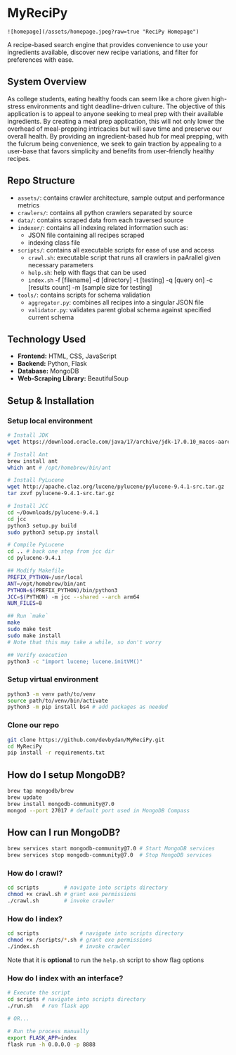 # MyReciPy

```
![homepage](/assets/homepage.jpeg?raw=true "ReciPy Homepage")
```

A recipe-based search engine that provides convenience to use your ingredients available, discover new recipe variations, and filter for preferences with ease.

## System Overview
As college students, eating healthy foods can seem like a chore given high-stress environments and tight deadline-driven culture. The objective of this application is to appeal to anyone seeking to meal prep with their available ingredients. By creating a meal prep application, this will not only lower the overhead of meal-prepping intricacies but will save time and preserve our overall health. By providing an ingredient-based hub for meal prepping, with the fulcrum being convenience, we seek to gain traction by appealing to a user-base that favors simplicity and benefits from user-friendly healthy recipes.

## Repo Structure
- `assets/`: contains crawler architecture, sample output and performance metrics
- `crawlers/`: contains all python crawlers separated by source
- `data/`: contains scraped data from each traversed source
- `indexer/`: contains all indexing related information such as:
    - JSON file containing all recipes scraped
    - indexing class file
- `scripts/`: contains all executable scripts for ease of use and access
    - `crawl.sh`: executable script that runs all crawlers in paArallel given necessary parameters
    - `help.sh`: help with flags that can be used
    - `index.sh` -f [filename] -d [directory] -t [testing] -q [query on] -c [results count] -m [sample size for testing]
- `tools/`: contains scripts for schema validation
    - `aggregator.py`: combines all recipes into a singular JSON file
    - `validator.py`: validates parent global schema against specified current schema

## Technology Used
- **Frontend:** HTML, CSS, JavaScript
- **Backend:** Python, Flask
- **Database:** MongoDB
- **Web-Scraping Library:** BeautifulSoup

## Setup & Installation

### Setup local environment
```bash
# Install JDK
wget https://download.oracle.com/java/17/archive/jdk-17.0.10_macos-aarch64_bin.dmg

# Install Ant
brew install ant
which ant # /opt/homebrew/bin/ant

# Install PyLucene
wget http://apache.claz.org/lucene/pylucene/pylucene-9.4.1-src.tar.gz
tar zxvf pylucene-9.4.1-src.tar.gz

# Install JCC
cd ~/Downloads/pylucene-9.4.1
cd jcc
python3 setup.py build
sudo python3 setup.py install

# Compile PyLucene
cd .. # back one step from jcc dir
cd pylucene-9.4.1

## Modify Makefile
PREFIX_PYTHON=/usr/local
ANT=/opt/homebrew/bin/ant
PYTHON=$(PREFIX_PYTHON)/bin/python3
JCC=$(PYTHON) -m jcc --shared --arch arm64
NUM_FILES=8

## Run `make`
make
sudo make test
sudo make install
# Note that this may take a while, so don't worry

## Verify execution
python3 -c "import lucene; lucene.initVM()"
```

### Setup virtual environment
```bash
python3 -m venv path/to/venv
source path/to/venv/bin/activate
python3 -m pip install bs4 # add packages as needed
```

### Clone our repo
```bash
git clone https://github.com/devbydan/MyReciPy.git
cd MyReciPy
pip install -r requirements.txt
```

## How do I setup MongoDB?
```bash
brew tap mongodb/brew
brew update
brew install mongodb-community@7.0
mongod --port 27017 # default port used in MongoDB Compass
```

## How can I run MongoDB?
```bash
brew services start mongodb-community@7.0 # Start MongoDB services
brew services stop mongodb-community@7.0  # Stop MongoDB services
```

### How do I crawl?
```bash
cd scripts        # navigate into scripts directory
chmod +x crawl.sh # grant exe permissions
./crawl.sh        # invoke crawler
```

### How do I index?
```bash
cd scripts             # navigate into scripts directory
chmod +x /scripts/*.sh # grant exe permissions
./index.sh             # invoke crawler
```
Note that it is **optional** to run the ```help.sh``` script to show flag options

### How do I index with an interface?
```bash
# Execute the script
cd scripts # navigate into scripts directory
./run.sh   # run flask app

# OR...

# Run the process manually
export FLASK_APP=index
flask run -h 0.0.0.0 -p 8888
```
